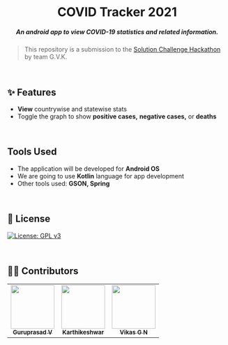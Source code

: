 <h1 align="center">COVID Tracker 2021
</h1>
<h5 align="center">An android app to view COVID-19 statistics and related information.
</h5>

<h5 align="center">


</h5>

> This repository is a submission to the [Solution Challenge Hackathon](https://dsc.community.dev/events/details/developer-student-clubs-reva-university-presents-solution-challenge-hackathon-intra-university/) by team G.V.K.


<br>

## :sparkles: Features

* __View__ countrywise and statewise stats
* Toggle the graph to show __positive cases,__ __negative cases,__ or __deaths__

<br>


## Tools Used

* The application will be developed for __Android OS__
* We are going to use __Kotlin__ language for app development
* Other tools used: __GSON, Spring__

<br>

## :page_facing_up: License

[![License: GPL v3](https://img.shields.io/badge/License-GPLv3-blue.svg)](https://www.gnu.org/licenses/gpl-3.0)

<br>

## :man_technologist: Contributors

<table>
    <tr>
    <td align="center"><a href="https://github.com/guruprasadv22"><img src="https://avatars0.githubusercontent.com/u/44210009?s=400&u=483e3d8b62f635befb6bdb258c8b4db3bfb06990&v=4" width="100px;" alt=""/><br /><sub><b>Guruprasad V</b></sub></a></td>
    <td align="center"><a href="https://github.com/Karthikeshwar1"><img src="https://avatars2.githubusercontent.com/u/43902130?s=400&u=f8f84eaf888d3a32eaa758db8ec036a7e9f3466d&v=4" width="100px;" alt=""/><br /><sub><b>Karthikeshwar</b></sub></a><br /></td>
    <td align="center"><a href="https://github.com/vikasgn2"><img src="https://avatars3.githubusercontent.com/u/46003079?s=400&u=a122cc714e9090d4e1e24634c137116b84d672b9&v=4" width="100px;" alt=""/><br /><sub><b>Vikas G N</b></sub></a></td>
    </tr>
    </table>
